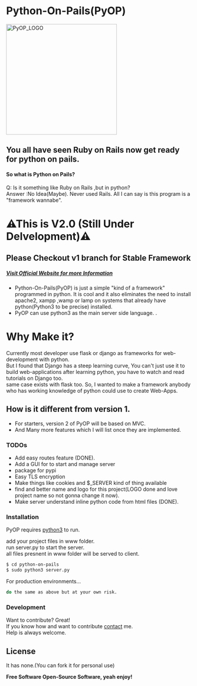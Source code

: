 # Python-On-Pails(PyOP)
<img src="https://tg21.github.io/img/pyop.png" alt="PyOP_LOGO" width="300px"><br>
## You all have seen Ruby on Rails now get ready for python on pails.
#### So what is Python on Pails?
Q: Is it something like Ruby on Rails ,but in python?\
Answer :No Idea(Maybe). Never used Rails. All I can say is this program is a "framework wannabe".

# ⚠This is V2.0 (Still Under Delvelopment)⚠
## Please Checkout v1 branch for Stable Framework


##### [Visit Official Website for more Information](https://tg21.github.io)
- Python-On-Pails(PyOP) is just a simple "kind of a framework" programmed in python. It is cool and it also  eliminates the need to install apache2, xampp ,wamp or lamp on systems that already have python(Python3 to be precise) installed.
- PyOP can use python3 as the main server side language.
.

# Why Make it?
Currently most developer use flask or django as frameworks for web-development with python.\
But I found that Django has a steep learning curve, You can't just use it to build web-applications after learning python, you have to watch and read tutorials on Django too.\
same case exists with flask too. So, I wanted to make a framework anybody who has working knowledge of python could use to create Web-Apps.


## How is it different from version 1.
 - For starters, version 2 of PyOP will be based on MVC.
 - And Many more features which I will list once they are implemented.

### TODOs

 - Add easy routes feature (DONE).
 - Add a GUI for to start and manage server
 - package for pypi
 - Easy TLS encryption
 - Make things like cookies and $_SERVER kind of thing available
 - find and better name and logo for this project(LOGO done and love project name so not gonna change it now).
 - Make server understand inline python code from html files (DONE).

### Installation
PyOP requires [python3](https://www.python.org/) to run.

add your project files in www folder.\
run server.py to start the server.\
all files presnent in www folder will be served to client.


```sh
$ cd python-on-pails
$ sudo python3 server.py
```

For production environments...

```sh
do the same as above but at your own risk.
```



### Development

Want to contribute? Great! \
If you know how and want to contribute [contact](https://tg21.github.io) me.\
Help is always welcome.



License
----

It has none.(You can fork it for personal use)


**Free Software Open-Source Software, yeah enjoy!**
